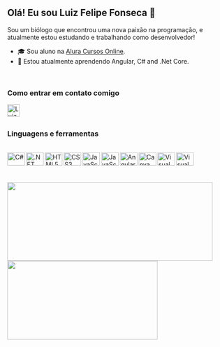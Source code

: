 ## Olá! Eu sou Luiz Felipe Fonseca 👋

Sou um biólogo que encontrou uma nova paixão na programação, e atualmente estou estudando e trabalhando como desenvolvedor!

- 🎓 Sou aluno na <a href="https://www.alura.com.br" target="_blank">Alura Cursos Online</a>.
- 🌱 Estou atualmente aprendendo Angular, C# and .Net Core.

<br />

### Como entrar em contato comigo

<div>
  <a href="https://www.linkedin.com/in/luizfelipesfonseca"><img align="left" alt="Luiz Felipe Fonseca | LinkedIn" width="28px" src="https://cdn.jsdelivr.net/npm/simple-icons@v3/icons/linkedin.svg" /></a>
</div>

<br />
<br />

### Linguagens e ferramentas
<div style="display: inline_block"><br>
  <img align="left" alt="C#" height="30px" width="40px" src="https://cdn.jsdelivr.net/gh/devicons/devicon/icons/csharp/csharp-original.svg" />
  <img align="left" alt=".NET Core" height="30px" width="40px" src="https://cdn.jsdelivr.net/gh/devicons/devicon/icons/dotnetcore/dotnetcore-original.svg" />
  <img align="left" alt="HTML5" height="30px" width="40px" src="https://cdn.jsdelivr.net/gh/devicons/devicon/icons/html5/html5-original.svg" />
  <img align="left" alt="CSS3" height="30px" width="40px" src="https://cdn.jsdelivr.net/gh/devicons/devicon/icons/css3/css3-original.svg" />
  <img align="left" alt="JavaScript" height="30px" width="40px" src="https://cdn.jsdelivr.net/gh/devicons/devicon/icons/javascript/javascript-original.svg" />
  <img align="left" alt="JavaScript" height="30px" width="40px" src="https://cdn.jsdelivr.net/gh/devicons/devicon/icons/bootstrap/bootstrap-plain.svg" />
  <img align="left" alt="Angular" height="30px" width="40px" src="https://cdn.jsdelivr.net/gh/devicons/devicon/icons/angularjs/angularjs-original.svg" />
  <img align="left" alt="Canva" height="30px" width="40px" src="https://cdn.jsdelivr.net/gh/devicons/devicon/icons/canva/canva-original.svg" />
  <img align="left" alt="Visual Studio Code" height="30px" width="40px" src="https://cdn.jsdelivr.net/gh/devicons/devicon/icons/vscode/vscode-original.svg" />
  <img align="left" alt="Visual Studio" height="30px" width="40px" src="https://cdn.jsdelivr.net/gh/devicons/devicon/icons/visualstudio/visualstudio-plain.svg" />
</div>

<br />
<br />
<br />
<br />

<div>
  <a href="https://github.com/FelipeHal">
  <img align="left" height="180em" style="width: 470px; max-width: 100%;" src="https://github-readme-stats.vercel.app/api?username=felipehal&show_icons=true&theme=vision-friendly-dark&include_all_commits=true&count_private=true"/>
  <img align="left" height="180em" style="width: 344px; max-width: 100%;" src="https://github-readme-stats.vercel.app/api/top-langs/?username=felipehal&layout=compact&langs_count=7&theme=vision-friendly-dark"/>
</div>
